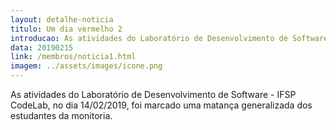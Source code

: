 ```yaml
---
layout: detalhe-noticia
titulo: Um dia vermelho 2
introducao: As atividades do Laboratório de Desenvolvimento de Software - IFSP CodeLab houve uma chacina!
data: 20190215
link: /membros/noticia1.html
imagem: ../assets/images/icone.png
---
```

As atividades do Laboratório de Desenvolvimento de Software - IFSP CodeLab, no dia 14/02/2019, foi marcado uma matança generalizada dos estudantes da monitoria.